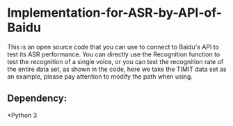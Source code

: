 # Implementation-for-ASR-by-API-of-Baidu
This is an open source code that you can use to connect to Baidu's API to test its ASR performance. You can directly use the Recognition function to test the recognition of a single voice, or you can test the recognition rate of the entire data set, as shown in the code, here we take the TIMIT data set as an example, please pay attention to modify the path when using.

## Dependency:
*Python 3
